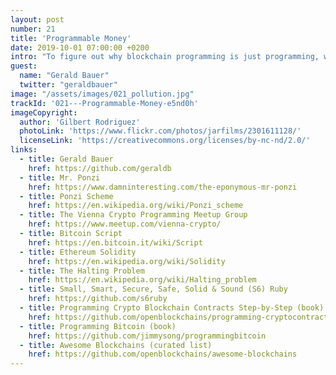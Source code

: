 ```yaml
---
layout: post
number: 21
title: 'Programmable Money'
date: 2019-10-01 07:00:00 +0200
intro: "To figure out why blockchain programming is just programming, we talk with Gerald Bauer about his views on No-Coiners and Bitcoin Maximalists, differences between Bitcoin and Ethereum, and finally how to solve the halting problem."
guest:
  name: "Gerald Bauer"
  twitter: "geraldbauer"
image: "/assets/images/021_pollution.jpg"
trackId: '021---Programmable-Money-e5nd0h'
imageCopyright:
  author: 'Gilbert Rodriguez'
  photoLink: 'https://www.flickr.com/photos/jarfilms/2301611128/'
  licenseLink: 'https://creativecommons.org/licenses/by-nc-nd/2.0/'
links:
  - title: Gerald Bauer
    href: https://github.com/geraldb
  - title: Mr. Ponzi
    href: https://www.damninteresting.com/the-eponymous-mr-ponzi
  - title: Ponzi Scheme
    href: https://en.wikipedia.org/wiki/Ponzi_scheme
  - title: The Vienna Crypto Programming Meetup Group
    href: https://www.meetup.com/vienna-crypto/
  - title: Bitcoin Script
    href: https://en.bitcoin.it/wiki/Script
  - title: Ethereum Solidity
    href: https://en.wikipedia.org/wiki/Solidity
  - title: The Halting Problem
    href: https://en.wikipedia.org/wiki/Halting_problem
  - title: Small, Smart, Secure, Safe, Solid & Sound (S6) Ruby
    href: https://github.com/s6ruby
  - title: Programming Crypto Blockchain Contracts Step-by-Step (book)
    href: https://github.com/openblockchains/programming-cryptocontracts
  - title: Programming Bitcoin (book)
    href: https://github.com/jimmysong/programmingbitcoin
  - title: Awesome Blockchains (curated list)
    href: https://github.com/openblockchains/awesome-blockchains
---
```

